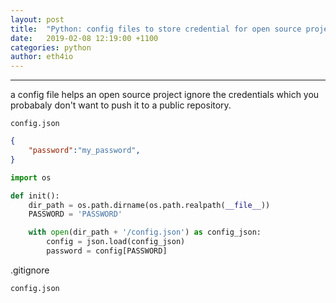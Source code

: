 ```yaml
---
layout: post
title:  "Python: config files to store credential for open source project"
date:   2019-02-08 12:19:00 +1100
categories: python
author: eth4io
---
```


------



a config file helps an open source project ignore the credentials which you probabaly don't want to push it to a public repository.



`config.json`

```json
{
    "password":"my_password",
}
```



```python
import os

def init():
    dir_path = os.path.dirname(os.path.realpath(__file__))
    PASSWORD = 'PASSWORD'

    with open(dir_path + '/config.json') as config_json:
        config = json.load(config_json)
        password = config[PASSWORD]

```



.gitignore

```
config.json
```

